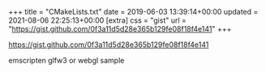 +++
title = "CMakeLists.txt"
date = 2019-06-03 13:39:14+00:00
updated = 2021-08-06 22:25:13+00:00
[extra]
css = "gist"
url = "https://gist.github.com/0f3a11d5d28e365b129fe08f18f4e141"
+++

<https://gist.github.com/0f3a11d5d28e365b129fe08f18f4e141>

emscripten glfw3 or webgl sample

